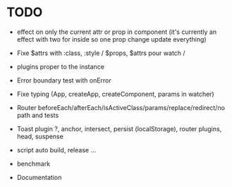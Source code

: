 # TODO

- effect on only the current attr or prop in component (it's currently an effect with two for inside so one prop change update everything)
- Fixe $attrs with :class, :style / $props, $attrs pour watch /
- plugins proper to the instance
- Error boundary test with onError
- Fixe typing (App, createApp, createComponent, params in watcher)

- Router beforeEach/afterEach/isActiveClass/params/replace/redirect/no path and tests

- Toast plugin ?, anchor, intersect, persist (localStorage), router plugins, head, suspense

- script auto build, release ...
- benchmark
- Documentation
